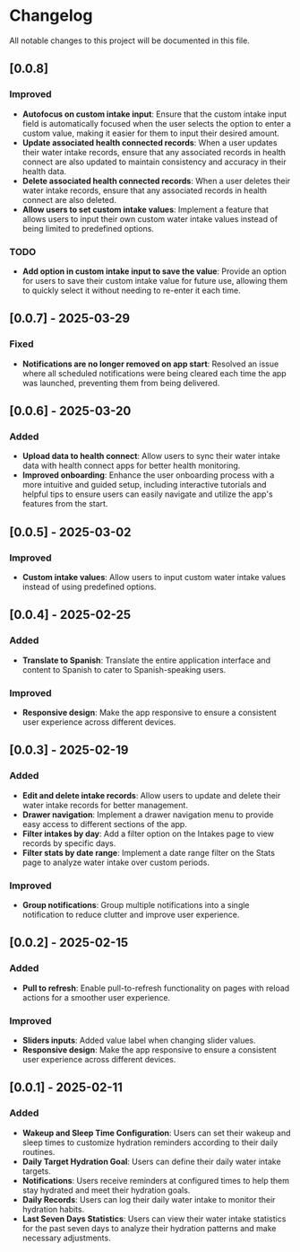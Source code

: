 # Changelog

All notable changes to this project will be documented in this file.

## [0.0.8]

### Improved
- **Autofocus on custom intake input**: Ensure that the custom intake input field is automatically focused when the user selects the option to enter a custom value, making it easier for them to input their desired amount.
- **Update associated health connected records**: When a user updates their water intake records, ensure that any associated records in health connect are also updated to maintain consistency and accuracy in their health data.
- **Delete associated health connected records**: When a user deletes their water intake records, ensure that any associated records in health connect are also deleted.
- **Allow users to set custom intake values**: Implement a feature that allows users to input their own custom water intake values instead of being limited to predefined options.

### TODO
- **Add option in custom intake input to save the value**: Provide an option for users to save their custom intake value for future use, allowing them to quickly select it without needing to re-enter it each time.

## [0.0.7] - 2025-03-29

### Fixed
- **Notifications are no longer removed on app start**: Resolved an issue where all scheduled notifications were being cleared each time the app was launched, preventing them from being delivered.

## [0.0.6] - 2025-03-20

### Added
- **Upload data to health connect**: Allow users to sync their water intake data with health connect apps for better health monitoring.
- **Improved onboarding**: Enhance the user onboarding process with a more intuitive and guided setup, including interactive tutorials and helpful tips to ensure users can easily navigate and utilize the app's features from the start.

## [0.0.5] - 2025-03-02

### Improved
- **Custom intake values**: Allow users to input custom water intake values instead of using predefined options.

## [0.0.4] - 2025-02-25

### Added
- **Translate to Spanish**: Translate the entire application interface and content to Spanish to cater to Spanish-speaking users.

### Improved
- **Responsive design**: Make the app responsive to ensure a consistent user experience across different devices.

## [0.0.3] - 2025-02-19

### Added
- **Edit and delete intake records**: Allow users to update and delete their water intake records for better management.
- **Drawer navigation**: Implement a drawer navigation menu to provide easy access to different sections of the app.
- **Filter intakes by day**: Add a filter option on the Intakes page to view records by specific days.
- **Filter stats by date range**: Implement a date range filter on the Stats page to analyze water intake over custom periods.

### Improved
- **Group notifications**: Group multiple notifications into a single notification to reduce clutter and improve user experience.

## [0.0.2] - 2025-02-15

### Added
- **Pull to refresh**: Enable pull-to-refresh functionality on pages with reload actions for a smoother user experience.

### Improved
- **Sliders inputs**: Added value label when changing slider values.
- **Responsive design**: Make the app responsive to ensure a consistent user experience across different devices.

## [0.0.1] - 2025-02-11

### Added
- **Wakeup and Sleep Time Configuration**: Users can set their wakeup and sleep times to customize hydration reminders according to their daily routines.
- **Daily Target Hydration Goal**: Users can define their daily water intake targets.
- **Notifications**: Users receive reminders at configured times to help them stay hydrated and meet their hydration goals.
- **Daily Records**: Users can log their daily water intake to monitor their hydration habits.
- **Last Seven Days Statistics**: Users can view their water intake statistics for the past seven days to analyze their hydration patterns and make necessary adjustments.
